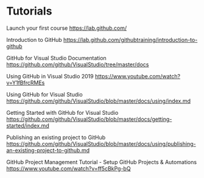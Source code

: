 # Tutorials
Launch your first course
https://lab.github.com/

Introduction to GitHub
https://lab.github.com/githubtraining/introduction-to-github

GitHub for Visual Studio Documentation
https://github.com/github/VisualStudio/tree/master/docs

Using GitHub in Visual Studio 2019
https://www.youtube.com/watch?v=Y1fBfrcRMEs

Using GitHub for Visual Studio
https://github.com/github/VisualStudio/blob/master/docs/using/index.md

Getting Started with GitHub for Visual Studio
https://github.com/github/VisualStudio/blob/master/docs/getting-started/index.md

Publishing an existing project to GitHub
https://github.com/github/VisualStudio/blob/master/docs/using/publishing-an-existing-project-to-github.md

GitHub Project Management Tutorial - Setup GitHub Projects & Automations
https://www.youtube.com/watch?v=ff5cBkPg-bQ
